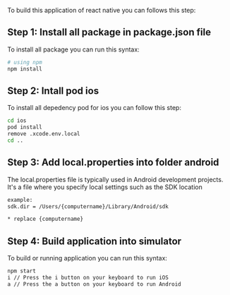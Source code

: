 To build this application of react native you can follows this step:

## Step 1: Install all package in package.json file

To install all package you can run this syntax:

```bash
# using npm
npm install
```

## Step 2: Intall pod ios

To install all depedency pod for ios you can follow this step:

```bash
cd ios
pod install
remove .xcode.env.local
cd ..
```

## Step 3: Add local.properties into folder android

The local.properties file is typically used in Android development projects. It's a file where you specify local settings such as the SDK location

```bash
example:
sdk.dir = /Users/{computername}/Library/Android/sdk

* replace {computername}
```

## Step 4: Build application into simulator

To build or running application you can run this syntax:

```bash
npm start
i // Press the i button on your keyboard to run iOS
a // Press the a button on your keyboard to run Android
```
